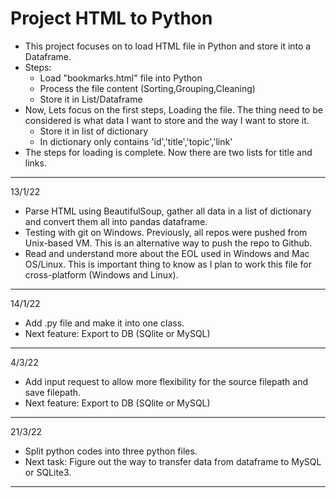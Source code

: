 # Project HTML to Python

* This project focuses on to load HTML file in Python and store it into a Dataframe.
* Steps:
   - Load "bookmarks.html" file into Python
   - Process the file content (Sorting,Grouping,Cleaning)
   - Store it in List/Dataframe
* Now, Lets focus on the first steps, Loading the file. The thing need to be considered is what data I want to store and the way I want to store it.
   - Store it in list of dictionary
   - In dictionary only contains 'id','title','topic','link'
* The steps for loading is complete. Now there are two lists for title and links.
---
13/1/22
* Parse HTML using BeautifulSoup, gather all data in a list of dictionary and convert them all into pandas dataframe.
* Testing with git on Windows. Previously, all repos were pushed from Unix-based VM. This is an alternative way to push the repo to Github.
* Read and understand more about the EOL used in Windows and Mac OS/Linux. This is important thing to know as I plan to work this file for cross-platform (Windows and Linux).
---
14/1/22
* Add .py file and make it into one class.
* Next feature: Export to DB (SQlite or MySQL)
---
4/3/22
* Add input request to allow more flexibility for the source filepath and save filepath.
* Next feature: Export to DB (SQlite or MySQL)
---
21/3/22
* Split python codes into three python files.
* Next task: Figure out the way to transfer data from dataframe to MySQL or SQLite3.
---